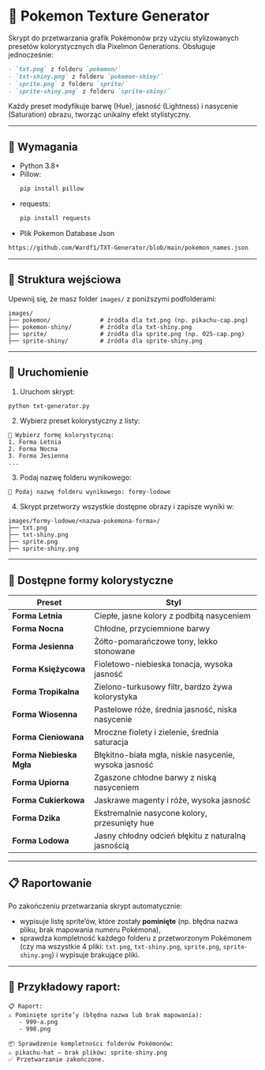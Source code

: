 
# 🎨 Pokemon Texture Generator

Skrypt do przetwarzania grafik Pokémonów przy użyciu stylizowanych presetów kolorystycznych dla Pixelmon Generations. Obsługuje jednocześnie:
```markdown
- `txt.png` z folderu `pokemon/`
- `txt-shiny.png` z folderu `pokemon-shiny/`
- `sprite.png` z folderu `sprite/`
- `sprite-shiny.png` z folderu `sprite-shiny/`
```
Każdy preset modyfikuje barwę (Hue), jasność (Lightness) i nasycenie (Saturation) obrazu, tworząc unikalny efekt stylistyczny.

---

## 🧰 Wymagania

- Python 3.8+
- Pillow:  
  ```bash
  pip install pillow
  ```
- requests:  
  ```bash
  pip install requests
  ```
- Plik Pokemon Database Json
```html
https://github.com/Wardf1/TXT-Generator/blob/main/pokemon_names.json
```
---

## 📁 Struktura wejściowa

Upewnij się, że masz folder `images/` z poniższymi podfolderami:

```
images/
├── pokemon/              # źródła dla txt.png (np. pikachu-cap.png)
├── pokemon-shiny/        # źródła dla txt-shiny.png
├── sprite/               # źródła dla sprite.png (np. 025-cap.png)
├── sprite-shiny/         # źródła dla sprite-shiny.png
```

---

## 🚀 Uruchomienie

1. Uruchom skrypt:

```bash
python txt-generator.py
```

2. Wybierz preset kolorystyczny z listy:

```
🎨 Wybierz formę kolorystyczną:
1. Forma Letnia
2. Forma Nocna
3. Forma Jesienna
...
```

3. Podaj nazwę folderu wynikowego:

```
📂 Podaj nazwę folderu wynikowego: formy-lodowe
```

4. Skrypt przetworzy wszystkie dostępne obrazy i zapisze wyniki w:

```
images/formy-lodowe/<nazwa-pokemona-forma>/
├── txt.png
├── txt-shiny.png
├── sprite.png
├── sprite-shiny.png
```

---

## 🧪 Dostępne formy kolorystyczne

| Preset                 | Styl                                                            |
|------------------------|-----------------------------------------------------------------|
| **Forma Letnia**           | Ciepłe, jasne kolory z podbitą nasyceniem                      |
| **Forma Nocna**            | Chłodne, przyciemnione barwy                                   |
| **Forma Jesienna**         | Żółto-pomarańczowe tony, lekko stonowane                       |
| **Forma Księżycowa**       | Fioletowo-niebieska tonacja, wysoka jasność                    |
| **Forma Tropikalna**       | Zielono-turkusowy filtr, bardzo żywa kolorystyka               |
| **Forma Wiosenna**         | Pastelowe róże, średnia jasność, niska nasycenie               |
| **Forma Cieniowana**       | Mroczne fiolety i zielenie, średnia saturacja                  |
| **Forma Niebieska Mgła**   | Błękitno-biała mgła, niskie nasycenie, wysoka jasność          |
| **Forma Upiorna**          | Zgaszone chłodne barwy z niską nasyceniem                      |
| **Forma Cukierkowa**       | Jaskrawe magenty i róże, wysoka jasność                        |
| **Forma Dzika**            | Ekstremalnie nasycone kolory, przesunięty hue                  |
| **Forma Lodowa**           | Jasny chłodny odcień błękitu z naturalną jasnością             |

---

## 📋 Raportowanie

Po zakończeniu przetwarzania skrypt automatycznie:

- wypisuje listę sprite’ów, które zostały **pominięte** (np. błędna nazwa pliku, brak mapowania numeru Pokémona),
- sprawdza kompletność każdego folderu z przetworzonym Pokémonem (czy ma wszystkie 4 pliki: `txt.png`, `txt-shiny.png`, `sprite.png`, `sprite-shiny.png`) i wypisuje brakujące pliki.

---

## 👀 Przykładowy raport:

```
📋 Raport:
⚠️ Pominięte sprite’y (błędna nazwa lub brak mapowania):
   - 999-a.png
   - 998.png

📦 Sprawdzenie kompletności folderów Pokémonów:
⚠️ pikachu-hat — brak plików: sprite-shiny.png
✅ Przetwarzanie zakończone.
```
